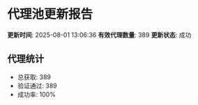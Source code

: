 # 代理池更新报告

**更新时间**: 2025-08-01 13:06:36
**有效代理数量**: 389
**更新状态**:  成功

## 代理统计
- 总获取: 389
- 验证通过: 389
- 成功率: 100%
